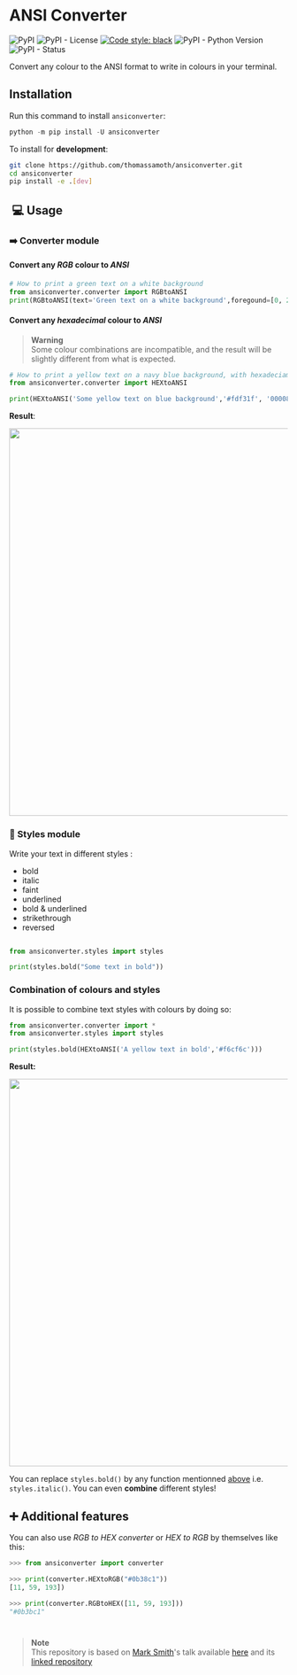 # ANSI Converter  

![PyPI](https://img.shields.io/pypi/v/ansiconverter) ![PyPI - License](https://img.shields.io/pypi/l/ansiconverter) [![Code style: black](https://img.shields.io/badge/code%20style-black-000000.svg)](https://github.com/psf/black) ![PyPI - Python Version](https://img.shields.io/pypi/pyversions/ansiconverter) ![PyPI - Status](https://img.shields.io/pypi/status/ansiconverter)

Convert any colour to the ANSI format to write in colours in your terminal.

## Installation

Run this command to install `ansiconverter`:

```python
python -m pip install -U ansiconverter
```

To install for **development**:

```bash
git clone https://github.com/thomassamoth/ansiconverter.git
cd ansiconverter
pip install -e .[dev]
```

##  :computer: Usage

### :arrow_right: Converter module

#### Convert any *RGB* colour to *ANSI*  

```python
# How to print a green text on a white background
from ansiconverter.converter import RGBtoANSI
print(RGBtoANSI(text='Green text on a white background',foregound=[0, 255, 0], background=[255, 255, 255]))

```

#### Convert any *hexadecimal* colour to *ANSI*  

> **Warning**  
Some colour combinations are incompatible, and the result will be slightly different from what is expected.

```python
# How to print a yellow text on a navy blue background, with hexadeciaml values.
from ansiconverter.converter import HEXtoANSI

print(HEXtoANSI('Some yellow text on blue background','#fdf31f', '000080'))

```
**Result**:

<img src="https://user-images.githubusercontent.com/25958977/190716452-69a8f8df-6f2d-4a79-94c2-f601dc4b4466.png" width=700)>  

### :art: Styles module

Write your text in different styles :

* bold
* italic
* faint
* underlined
* bold & underlined
* strikethrough
* reversed

```python

from ansiconverter.styles import styles

print(styles.bold("Some text in bold"))
```

### Combination of colours and styles

It is possible to combine text styles with colours by doing so:

```python
from ansiconverter.converter import *
from ansiconverter.styles import styles

print(styles.bold(HEXtoANSI('A yellow text in bold','#f6cf6c')))

```

**Result:**  

<img src="https://user-images.githubusercontent.com/25958977/190715961-3a3da6e1-bf9f-4011-8644-29c3efa4f263.png" width=700> 

You can replace `styles.bold()` by any function mentionned [above](#styles-module) i.e. `styles.italic()`. You can even **combine** different styles!

## :heavy_plus_sign: Additional features

You can also use *RGB to HEX converter* or *HEX to RGB* by themselves like this:

``` python
>>> from ansiconverter import converter

>>> print(converter.HEXtoRGB("#0b38c1"))
[11, 59, 193])

>>> print(converter.RGBtoHEX([11, 59, 193]))
"#0b3bc1"
```
#

> **Note**  
This repository is based on [Mark Smith](https://github.com/judy2k)'s talk available [here](https://youtu.be/GIF3LaRqgXo) and its [linked repository](https://github.com/judy2k/publishing_python_packages_talk)
